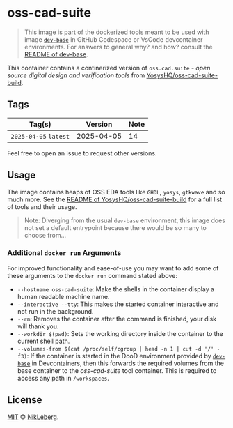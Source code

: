 # oss-cad-suite
> This image is part of the dockerized tools meant to be used with image [`dev-base`](../dev-base/README.md) in GitHub Codespace or VsCode devcontainer environments.
> For answers to general why? and how? consult the [README of dev-base](../dev-base/README.md).

This container contains a continerized version of `oss.cad.suite` - _open source digital design and verification tools_ from [YosysHQ/oss-cad-suite-build](https://github.com/YosysHQ/oss-cad-suite-build).

## Tags
| Tag(s) | Version | Note |
|---|---|---|
| `2025-04-05` `latest` | 2025-04-05 | 14 | - |

Feel free to open an issue to request other versions.

## Usage
The image contains heaps of OSS EDA tools like `GHDL`, `yosys`, `gtkwave` and so much more. See the [README of YosysHQ/oss-cad-suite-build](https://github.com/YosysHQ/oss-cad-suite-build/) for a full list of tools and their usage.

> Note: Diverging from the usual `dev-base` environment, this image does not set a default entrypoint because there would be so many to choose from...

### Additional `docker run` Arguments
For improved functionality and ease-of-use you may want to add some of these arguments to the `docker run` command stated above:
 - `--hostname oss-cad-suite`: Make the shells in the container display a human readable machine name.
 - `--interactive --tty`: This makes the started container interactive and not run in the background.
 - `--rm`: Removes the container after the command is finished, your disk will thank you.
 - `--workdir $(pwd)`: Sets the working directory inside the container to the current shell path.
 - `--volumes-from $(cat /proc/self/cgroup | head -n 1 | cut -d '/' -f3)`: If the container is started in the DooD environment provided by [`dev-base`](../dev-base/README.md) in Devcontainers, then this forwards the required volumes from the base container to the _oss-cad-suite_ tool container. This is required to access any path in `/workspaces`. 

## License
[MIT](../LICENSE) © [NikLeberg](https://github.com/NikLeberg).
